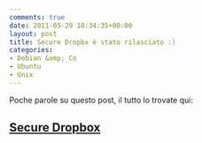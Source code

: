 ```yaml
---
comments: true
date: 2011-05-29 10:34:35+00:00
layout: post
title: Secure Dropbx è stato rilasciato :)
categories:
- Debian &amp; Co
- Ubuntu
- Unix
---
```


Poche parole su questo post, il tutto lo trovate qui:





## [Secure Dropbox](http://www.polslinux.it/secure-dropbox/)
